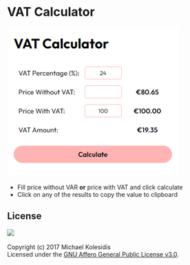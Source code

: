 # VAT Calculator

![Screenshot](./screenshot.png)

* Fill price without VAR __or__ price with VAT and click calculate
* Click on any of the results to copy the value to clipboard

## License

<a href="https://www.gnu.org/licenses/agpl-3.0.html"><img src="https://upload.wikimedia.org/wikipedia/commons/0/06/AGPLv3_Logo.svg" height="100px" /></a>

Copyright (c) 2017 Michael Kolesidis<br>
Licensed under the [GNU Affero General Public License v3.0](https://www.gnu.org/licenses/agpl-3.0.html).
